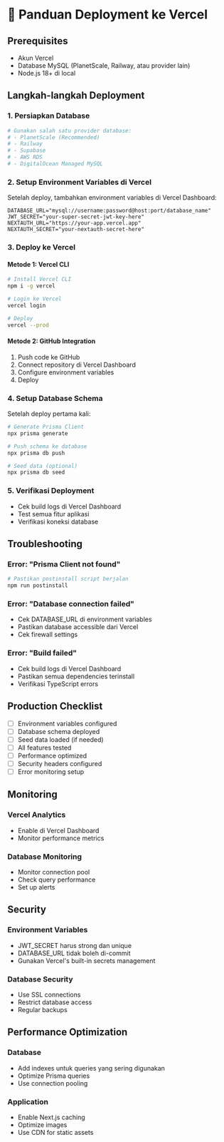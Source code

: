 # 🚀 Panduan Deployment ke Vercel

## Prerequisites
- Akun Vercel
- Database MySQL (PlanetScale, Railway, atau provider lain)
- Node.js 18+ di local

## Langkah-langkah Deployment

### 1. **Persiapkan Database**
```bash
# Gunakan salah satu provider database:
# - PlanetScale (Recommended)
# - Railway
# - Supabase
# - AWS RDS
# - DigitalOcean Managed MySQL
```

### 2. **Setup Environment Variables di Vercel**
Setelah deploy, tambahkan environment variables di Vercel Dashboard:

```env
DATABASE_URL="mysql://username:password@host:port/database_name"
JWT_SECRET="your-super-secret-jwt-key-here"
NEXTAUTH_URL="https://your-app.vercel.app"
NEXTAUTH_SECRET="your-nextauth-secret-here"
```

### 3. **Deploy ke Vercel**

#### **Metode 1: Vercel CLI**
```bash
# Install Vercel CLI
npm i -g vercel

# Login ke Vercel
vercel login

# Deploy
vercel --prod
```

#### **Metode 2: GitHub Integration**
1. Push code ke GitHub
2. Connect repository di Vercel Dashboard
3. Configure environment variables
4. Deploy

### 4. **Setup Database Schema**
Setelah deploy pertama kali:

```bash
# Generate Prisma Client
npx prisma generate

# Push schema ke database
npx prisma db push

# Seed data (optional)
npx prisma db seed
```

### 5. **Verifikasi Deployment**
- Cek build logs di Vercel Dashboard
- Test semua fitur aplikasi
- Verifikasi koneksi database

## Troubleshooting

### Error: "Prisma Client not found"
```bash
# Pastikan postinstall script berjalan
npm run postinstall
```

### Error: "Database connection failed"
- Cek DATABASE_URL di environment variables
- Pastikan database accessible dari Vercel
- Cek firewall settings

### Error: "Build failed"
- Cek build logs di Vercel Dashboard
- Pastikan semua dependencies terinstall
- Verifikasi TypeScript errors

## Production Checklist

- [ ] Environment variables configured
- [ ] Database schema deployed
- [ ] Seed data loaded (if needed)
- [ ] All features tested
- [ ] Performance optimized
- [ ] Security headers configured
- [ ] Error monitoring setup

## Monitoring

### Vercel Analytics
- Enable di Vercel Dashboard
- Monitor performance metrics

### Database Monitoring
- Monitor connection pool
- Check query performance
- Set up alerts

## Security

### Environment Variables
- JWT_SECRET harus strong dan unique
- DATABASE_URL tidak boleh di-commit
- Gunakan Vercel's built-in secrets management

### Database Security
- Use SSL connections
- Restrict database access
- Regular backups

## Performance Optimization

### Database
- Add indexes untuk queries yang sering digunakan
- Optimize Prisma queries
- Use connection pooling

### Application
- Enable Next.js caching
- Optimize images
- Use CDN for static assets
